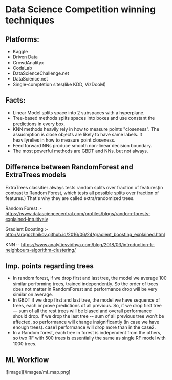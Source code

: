 # Data Science Competition winning techniques

## Platforms:
- Kaggle
- Driven Data
- CrowdAnalityx
- CodaLab
- DataScienceChallenge.net
- DataScience.net
- Single-comptetion sites(like KDD, VizDooM)

## Facts:
- Linear Model splits space into 2 subspaces with a hyperplane.
- Tree-based methods splits spaces into boxes and use constant the predictions in every box.
- KNN methods heavily rely in how to measure points "closeness". The assusmption is close objects are likely to have same labels. It heavilyrelies in how to measure point closeness.
- Feed forward NNs produce smooth non-linear decision boundary. 
- The most powerful methods are GBDT and NNs. but not always.

## Difference between RandomForest and ExtraTrees models
ExtraTrees classifier always tests random splits over fraction of features(in contrast to Random Forest, which tests all possible splits over fraction of features.) That's why they are called extra/randomized trees.

Random Forest :-
https://www.datasciencecentral.com/profiles/blogs/random-forests-explained-intuitively

Gradient Boosting :-
http://arogozhnikov.github.io/2016/06/24/gradient_boosting_explained.html

KNN :-
https://www.analyticsvidhya.com/blog/2018/03/introduction-k-neighbours-algorithm-clustering/

## Imp. points regarding trees
- In random forest, if we drop first and last tree, the model we average 100 similar performing trees, trained independently. So the order of trees does not matter in RandomForest and performance drop will be very similar on average.
- In GBDT if we drop first and last tree, the  model we have sequence of trees, each improve predictions of all previous. So, if we drop first tree — sum of all the rest trees will be biased and overall performance should drop. If we drop the last tree -- sum of all previous tree won't be affected, so performance will change insignificantly (in case we have enough trees). case1 performance will drop more than in the case2.
- In a Random forest, each tree in forest is independent from the others, so two RF with 500 trees is essentially the same as single RF model with 1000 trees.

## ML Workflow
![image][/images/ml_map.png]

